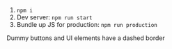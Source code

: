 1. `npm i`
2. Dev server: `npm run start`
3. Bundle up JS for production: `npm run production`

Dummy buttons and UI elements have a dashed border
